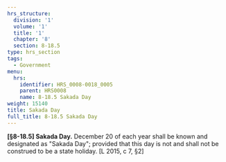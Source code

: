 ```yaml
---
hrs_structure:
  division: '1'
  volume: '1'
  title: '1'
  chapter: '8'
  section: 8-18.5
type: hrs_section
tags:
  - Government
menu:
  hrs:
    identifier: HRS_0008-0018_0005
    parent: HRS0008
    name: 8-18.5 Sakada Day
weight: 15140
title: Sakada Day
full_title: 8-18.5 Sakada Day
---
```

**[§8-18.5] Sakada Day.** December 20 of each year shall be known and designated as "Sakada Day"; provided that this day is not and shall not be construed to be a state holiday. [L 2015, c 7, §2]